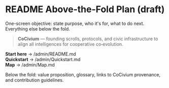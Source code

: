 <!-- status: stub; target: 150+ words -->
<!-- status: stub; target: 150+ words -->
# README Above-the-Fold Plan (draft)

One-screen objective: state purpose, who it's for, what to do next.  Everything else below the fold.

> **CoCivium** — founding scrolls, protocols, and civic infrastructure to align all intelligences for cooperative co‑evolution.

**Start here** → /admin/README.md  
**Quickstart** → /admin/Quickstart.md  
**Map** → /admin/Map.md

Below the fold: value proposition, glossary, links to CoCivium provenance, and contribution guidelines.



